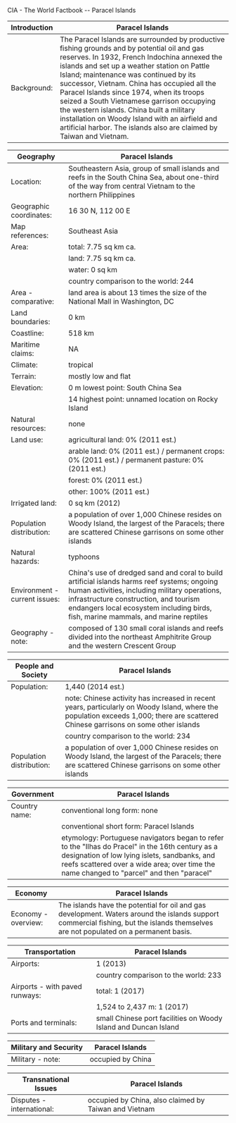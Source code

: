 CIA - The World Factbook -- Paracel Islands

| Introduction | Paracel Islands |
| --- | --- |
| Background: | The Paracel Islands are surrounded by productive fishing grounds and by potential oil and gas reserves. In 1932, French Indochina annexed the islands and set up a weather station on Pattle Island; maintenance was continued by its successor, Vietnam. China has occupied all the Paracel Islands since 1974, when its troops seized a South Vietnamese garrison occupying the western islands. China built a military installation on Woody Island with an airfield and artificial harbor. The islands also are claimed by Taiwan and Vietnam. |

| Geography | Paracel Islands |
| --- | --- |
| Location: | Southeastern Asia, group of small islands and reefs in the South China Sea, about one-third of the way from central Vietnam to the northern Philippines |
| Geographic coordinates: | 16 30 N, 112 00 E |
| Map references: | Southeast Asia |
| Area: | total: 7.75 sq km ca. |
| | land: 7.75 sq km ca. |
| | water: 0 sq km |
| | country comparison to the world: 244 |
| Area - comparative: | land area is about 13 times the size of the National Mall in Washington, DC |
| Land boundaries: | 0 km |
| Coastline: | 518 km |
| Maritime claims: | NA |
| Climate: | tropical |
| Terrain: | mostly low and flat |
| Elevation: | 0 m lowest point: South China Sea |
| | 14 highest point: unnamed location on Rocky Island |
| Natural resources: | none |
| Land use: | agricultural land: 0% (2011 est.) |
| | arable land: 0% (2011 est.) / permanent crops: 0% (2011 est.) / permanent pasture: 0% (2011 est.) |
| | forest: 0% (2011 est.) |
| | other: 100% (2011 est.) |
| Irrigated land: | 0 sq km (2012) |
| Population distribution: | a population of over 1,000 Chinese resides on Woody Island, the largest of the Paracels; there are scattered Chinese garrisons on some other islands |
| Natural hazards: | typhoons |
| Environment - current issues: | China's use of dredged sand and coral to build artificial islands harms reef systems; ongoing human activities, including military operations, infrastructure construction, and tourism endangers local ecosystem including birds, fish, marine mammals, and marine reptiles |
| Geography - note: | composed of 130 small coral islands and reefs divided into the northeast Amphitrite Group and the western Crescent Group |

| People and Society | Paracel Islands |
| --- | --- |
| Population: | 1,440 (2014 est.) |
| | note: Chinese activity has increased in recent years, particularly on Woody Island, where the population exceeds 1,000; there are scattered Chinese garrisons on some other islands |
| | country comparison to the world: 234 |
| Population distribution: | a population of over 1,000 Chinese resides on Woody Island, the largest of the Paracels; there are scattered Chinese garrisons on some other islands |

| Government | Paracel Islands |
| --- | --- |
| Country name: | conventional long form: none |
| | conventional short form: Paracel Islands |
| | etymology: Portuguese navigators began to refer to the "Ilhas do Pracel" in the 16th century as a designation of low lying islets, sandbanks, and reefs scattered over a wide area; over time the name changed to "parcel" and then "paracel" |

| Economy | Paracel Islands |
| --- | --- |
| Economy - overview: | The islands have the potential for oil and gas development. Waters around the islands support commercial fishing, but the islands themselves are not populated on a permanent basis. |

| Transportation | Paracel Islands |
| --- | --- |
| Airports: | 1 (2013) |
| | country comparison to the world: 233 |
| Airports - with paved runways: | total: 1 (2017) |
| | 1,524 to 2,437 m: 1 (2017) |
| Ports and terminals: | small Chinese port facilities on Woody Island and Duncan Island |

| Military and Security | Paracel Islands |
| --- | --- |
| Military - note: | occupied by China |

| Transnational Issues | Paracel Islands |
| --- | --- |
| Disputes - international: | occupied by China, also claimed by Taiwan and Vietnam |
